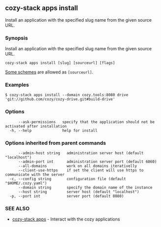 ## cozy-stack apps install

Install an application with the specified slug name
from the given source URL.

### Synopsis


Install an application with the specified slug name
from the given source URL.

```
cozy-stack apps install [slug] [sourceurl] [flags]
```

[Some schemes](../../docs/apps.md#sources) are allowed as `[sourceurl]`.

### Examples

```
$ cozy-stack apps install --domain cozy.tools:8080 drive 'git://github.com/cozy/cozy-drive.git#build-drive'
```

### Options

```
      --ask-permissions   specify that the application should not be activated after installation
  -h, --help              help for install
```

### Options inherited from parent commands

```
      --admin-host string   administration server host (default "localhost")
      --admin-port int      administration server port (default 6060)
      --all-domains         work on all domains iterativelly
      --client-use-https    if set the client will use https to communicate with the server
  -c, --config string       configuration file (default "$HOME/.cozy.yaml")
      --domain string       specify the domain name of the instance
      --host string         server host (default "localhost")
  -p, --port int            server port (default 8080)
```

### SEE ALSO
* [cozy-stack apps](cozy-stack_apps.md)	 - Interact with the cozy applications

